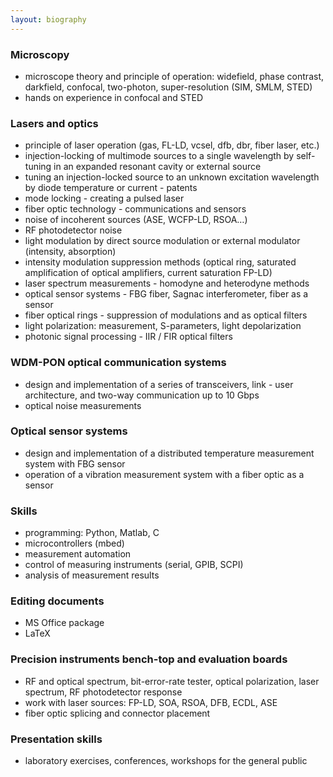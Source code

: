 ```yaml
---
layout: biography
---
```


### Microscopy
* microscope theory and principle of operation: widefield, phase contrast, darkfield, confocal, two-photon, super-resolution (SIM, SMLM, STED)
* hands on experience in confocal and STED


### Lasers and optics
* principle of laser operation (gas, FL-LD, vcsel, dfb, dbr, fiber laser, etc.)
* injection-locking of multimode sources to a single wavelength by self-tuning in an expanded resonant cavity or external source
* tuning an injection-locked source to an unknown excitation wavelength by diode temperature or current - patents
* mode locking - creating a pulsed laser
* fiber optic technology - communications and sensors
* noise of incoherent sources (ASE, WCFP-LD, RSOA…)
* RF photodetector noise
* light modulation by direct source modulation or external modulator (intensity, absorption)
* intensity modulation suppression methods (optical ring, saturated amplification of optical amplifiers, current saturation FP-LD)
* laser spectrum measurements - homodyne and heterodyne methods
* optical sensor systems - FBG fiber, Sagnac interferometer, fiber as a sensor
* fiber optical rings - suppression of modulations and as optical filters
* light polarization: measurement, S-parameters, light depolarization
* photonic signal processing - IIR / FIR optical filters


### WDM-PON optical communication systems
* design and implementation of a series of transceivers, link - user architecture, and two-way communication up to 10 Gbps
* optical noise measurements

### Optical sensor systems
* design and implementation of a distributed temperature measurement system with FBG sensor
* operation of a vibration measurement system with a fiber optic as a sensor


### Skills
* programming: Python, Matlab, C
* microcontrollers (mbed)
* measurement automation
* control of measuring instruments (serial, GPIB, SCPI)
* analysis of measurement results

### Editing documents
* MS Office package
* LaTeX	 

### Precision instruments bench-top and evaluation boards
* RF and optical spectrum, bit-error-rate tester, optical polarization, laser spectrum, RF photodetector response
* work with laser sources: FP-LD, SOA, RSOA, DFB, ECDL, ASE
* fiber optic splicing and connector placement

### Presentation skills
* laboratory exercises, conferences, workshops for the general public

